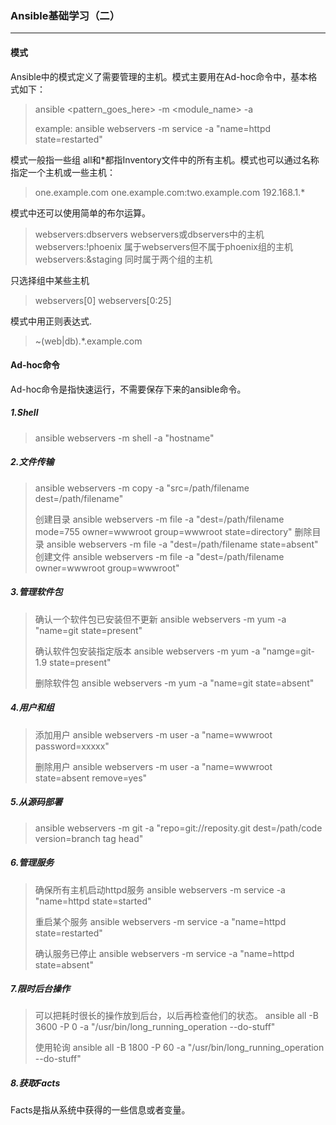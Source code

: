 ### Ansible基础学习（二）

---

#### 模式

Ansible中的模式定义了需要管理的主机。模式主要用在Ad-hoc命令中，基本格式如下：

> ansible  <pattern_goes_here> -m <module_name> -a <arguments>
>
> example: ansible webservers -m service -a "name=httpd state=restarted"

模式一般指一些组 all和*都指Inventory文件中的所有主机。模式也可以通过名称指定一个主机或一些主机：

> one.example.com
> one.example.com:two.example.com
> 192.168.1.*

模式中还可以使用简单的布尔运算。

> webservers:dbservers      webservers或dbservers中的主机
> webservers:!phoenix       属于webservers但不属于phoenix组的主机
> webservers:&staging       同时属于两个组的主机

只选择组中某些主机

> webservers[0]
> webservers[0:25]

模式中用正则表达式.

> ~(web|db).*\.example\.com

#### Ad-hoc命令

Ad-hoc命令是指快速运行，不需要保存下来的ansible命令。

##### 1.Shell

> ansible webservers -m shell -a "hostname"

##### 2.文件传输

> ansible webservers -m copy -a "src=/path/filename  dest=/path/filename"
>
> 创建目录
> ansible webservers -m file -a "dest=/path/filename mode=755 owner=wwwroot group=wwwroot state=directory"
> 删除目录
> ansible webservers -m file -a "dest=/path/filename state=absent"
> 创建文件
> ansible webservers -m file -a "dest=/path/filename owner=wwwroot group=wwwroot"
>

##### 3.管理软件包

> 确认一个软件包已安装但不更新
> ansible webservers -m yum -a "name=git state=present"
>
> 确认软件包安装指定版本
> ansible webservers -m yum -a "namge=git-1.9 state=present"
>
> 删除软件包
> ansible webservers -m yum -a "name=git state=absent"

##### 4.用户和组

> 添加用户
> ansible webservers -m user -a "name=wwwroot password=xxxxx"
>
> 删除用户
> ansible webservers -m user -a "name=wwwroot state=absent remove=yes"

##### 5.从源码部署

> ansible webservers -m git -a "repo=git://reposity.git dest=/path/code version=branch tag head"

##### 6.管理服务

> 确保所有主机启动httpd服务
> ansible webservers -m service -a "name=httpd state=started"
>
> 重启某个服务
> ansible webservers -m service -a "name=httpd state=restarted"
>
> 确认服务已停止
> ansible webservers -m service -a "name=httpd state=absent"

##### 7.限时后台操作

> 可以把耗时很长的操作放到后台，以后再检查他们的状态。
> ansible all -B 3600 -P 0 -a "/usr/bin/long_running_operation --do-stuff"
>
> 使用轮询
> ansible all -B 1800 -P 60 -a "/usr/bin/long_running_operation --do-stuff"
>

##### 8.获取Facts

Facts是指从系统中获得的一些信息或者变量。


